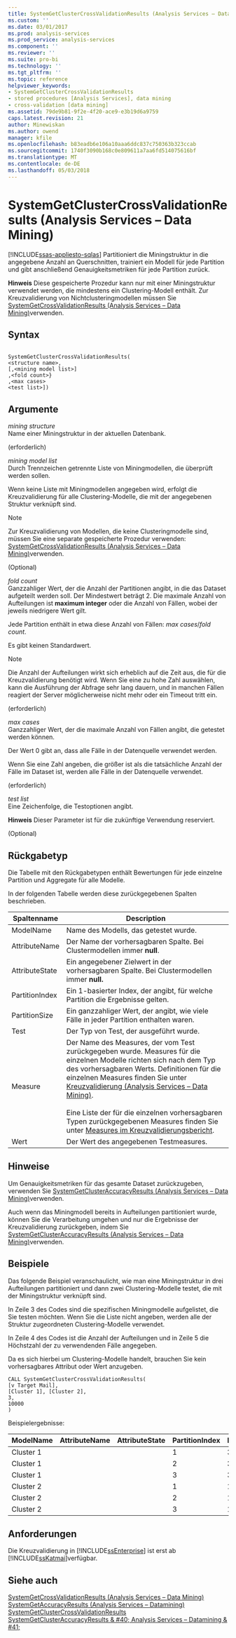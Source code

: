 ```yaml
---
title: SystemGetClusterCrossValidationResults (Analysis Services – Datamining) | Microsoft Docs
ms.custom: ''
ms.date: 03/01/2017
ms.prod: analysis-services
ms.prod_service: analysis-services
ms.component: ''
ms.reviewer: ''
ms.suite: pro-bi
ms.technology: ''
ms.tgt_pltfrm: ''
ms.topic: reference
helpviewer_keywords:
- SystemGetClusterCrossValidationResults
- stored procedures [Analysis Services], data mining
- cross-validation [data mining]
ms.assetid: 79de9b81-9f2e-4f20-ace9-e3b19d6a9759
caps.latest.revision: 21
author: Minewiskan
ms.author: owend
manager: kfile
ms.openlocfilehash: b83eadb6e106a10aaa6ddc837c750363b323ccab
ms.sourcegitcommit: 1740f3090b168c0e809611a7aa6fd514075616bf
ms.translationtype: MT
ms.contentlocale: de-DE
ms.lasthandoff: 05/03/2018
---
```

# <a name="systemgetclustercrossvalidationresults-analysis-services---data-mining"></a>SystemGetClusterCrossValidationResults (Analysis Services – Data Mining)
[!INCLUDE[ssas-appliesto-sqlas](../../includes/ssas-appliesto-sqlas.md)]
  Partitioniert die Miningstruktur in die angegebene Anzahl an Querschnitten, trainiert ein Modell für jede Partition und gibt anschließend Genauigkeitsmetriken für jede Partition zurück.  
  
 **Hinweis** Diese gespeicherte Prozedur kann nur mit einer Miningstruktur verwendet werden, die mindestens ein Clustering-Modell enthält. Zur Kreuzvalidierung von Nichtclusteringmodellen müssen Sie [SystemGetCrossValidationResults &#40;Analysis Services – Data Mining&#41;](../../analysis-services/data-mining/systemgetcrossvalidationresults-analysis-services-data-mining.md)verwenden.  
  
## <a name="syntax"></a>Syntax  
  
```  
  
SystemGetClusterCrossValidationResults(  
<structure name>,   
[,<mining model list>]  
,<fold count>}  
,<max cases>  
<test list>])  
```  
  
## <a name="arguments"></a>Argumente  
 *mining structure*  
 Name einer Miningstruktur in der aktuellen Datenbank.  
  
 (erforderlich)  
  
 *mining model list*  
 Durch Trennzeichen getrennte Liste von Miningmodellen, die überprüft werden sollen.  
  
 Wenn keine Liste mit Miningmodellen angegeben wird, erfolgt die Kreuzvalidierung für alle Clustering-Modelle, die mit der angegebenen Struktur verknüpft sind.  
  
> [!NOTE]  
>  Zur Kreuzvalidierung von Modellen, die keine Clusteringmodelle sind, müssen Sie eine separate gespeicherte Prozedur verwenden: [SystemGetCrossValidationResults &#40;Analysis Services – Data Mining&#41;](../../analysis-services/data-mining/systemgetcrossvalidationresults-analysis-services-data-mining.md)verwenden.  
  
 (Optional)  
  
 *fold count*  
 Ganzzahliger Wert, der die Anzahl der Partitionen angibt, in die das Dataset aufgeteilt werden soll. Der Mindestwert beträgt 2. Die maximale Anzahl von Aufteilungen ist **maximum integer** oder die Anzahl von Fällen, wobei der jeweils niedrigere Wert gilt.  
  
 Jede Partition enthält in etwa diese Anzahl von Fällen: *max cases*/*fold count*.  
  
 Es gibt keinen Standardwert.  
  
> [!NOTE]  
>  Die Anzahl der Aufteilungen wirkt sich erheblich auf die Zeit aus, die für die Kreuzvalidierung benötigt wird. Wenn Sie eine zu hohe Zahl auswählen, kann die Ausführung der Abfrage sehr lang dauern, und in manchen Fällen reagiert der Server möglicherweise nicht mehr oder ein Timeout tritt ein.  
  
 (erforderlich)  
  
 *max cases*  
 Ganzzahliger Wert, der die maximale Anzahl von Fällen angibt, die getestet werden können.  
  
 Der Wert 0 gibt an, dass alle Fälle in der Datenquelle verwendet werden.  
  
 Wenn Sie eine Zahl angeben, die größer ist als die tatsächliche Anzahl der Fälle im Dataset ist, werden alle Fälle in der Datenquelle verwendet.  
  
 (erforderlich)  
  
 *test list*  
 Eine Zeichenfolge, die Testoptionen angibt.  
  
 **Hinweis** Dieser Parameter ist für die zukünftige Verwendung reserviert.  
  
 (Optional)  
  
## <a name="return-type"></a>Rückgabetyp  
 Die Tabelle mit den Rückgabetypen enthält Bewertungen für jede einzelne Partition und Aggregate für alle Modelle.  
  
 In der folgenden Tabelle werden diese zurückgegebenen Spalten beschrieben.  
  
|Spaltenname|Description|  
|-----------------|-----------------|  
|ModelName|Name des Modells, das getestet wurde.|  
|AttributeName|Der Name der vorhersagbaren Spalte. Bei Clustermodellen immer **null**.|  
|AttributeState|Ein angegebener Zielwert in der vorhersagbaren Spalte. Bei Clustermodellen immer **null.**|  
|PartitionIndex|Ein 1-basierter Index, der angibt, für welche Partition die Ergebnisse gelten.|  
|PartitionSize|Ein ganzzahliger Wert, der angibt, wie viele Fälle in jeder Partition enthalten waren.|  
|Test|Der Typ von Test, der ausgeführt wurde.|  
|Measure|Der Name des Measures, der vom Test zurückgegeben wurde. Measures für die einzelnen Modelle richten sich nach dem Typ des vorhersagbaren Werts. Definitionen für die einzelnen Measures finden Sie unter [Kreuzvalidierung &#40;Analysis Services – Data Mining&#41;](../../analysis-services/data-mining/cross-validation-analysis-services-data-mining.md).<br /><br /> Eine Liste der für die einzelnen vorhersagbaren Typen zurückgegebenen Measures finden Sie unter [Measures im Kreuzvalidierungsbericht](../../analysis-services/data-mining/measures-in-the-cross-validation-report.md).|  
|Wert|Der Wert des angegebenen Testmeasures.|  
  
## <a name="remarks"></a>Hinweise  
 Um Genauigkeitsmetriken für das gesamte Dataset zurückzugeben, verwenden Sie [SystemGetClusterAccuracyResults &#40;Analysis Services – Data Mining&#41;](../../analysis-services/data-mining/systemgetclusteraccuracyresults-analysis-services-data-mining.md)verwenden.  
  
 Auch wenn das Miningmodell bereits in Aufteilungen partitioniert wurde, können Sie die Verarbeitung umgehen und nur die Ergebnisse der Kreuzvalidierung zurückgeben, indem Sie [SystemGetClusterAccuracyResults &#40;Analysis Services – Data Mining&#41;](../../analysis-services/data-mining/systemgetclusteraccuracyresults-analysis-services-data-mining.md)verwenden.  
  
## <a name="examples"></a>Beispiele  
 Das folgende Beispiel veranschaulicht, wie man eine Miningstruktur in drei Aufteilungen partitioniert und dann zwei Clustering-Modelle testet, die mit der Miningstruktur verknüpft sind.  
  
 In Zeile 3 des Codes sind die spezifischen Miningmodelle aufgelistet, die Sie testen möchten. Wenn Sie die Liste nicht angeben, werden alle der Struktur zugeordneten Clustering-Modelle verwendet.  
  
 In Zeile 4 des Codes ist die Anzahl der Aufteilungen und in Zeile 5 die Höchstzahl der zu verwendenden Fälle angegeben.  
  
 Da es sich hierbei um Clustering-Modelle handelt, brauchen Sie kein vorhersagbares Attribut oder Wert anzugeben.  
  
```  
CALL SystemGetClusterCrossValidationResults(  
[v Target Mail],  
[Cluster 1], [Cluster 2],  
3,  
10000  
)  
```  
  
 Beispielergebnisse:  
  
|ModelName|AttributeName|AttributeState|PartitionIndex|PartitionSize|Test|Measure|Wert|  
|---------------|-------------------|--------------------|--------------------|-------------------|----------|-------------|-----------|  
|Cluster 1|||1|3025|Clustering|Fallwahrscheinlichkeit|0.930524511864121|  
|Cluster 1|||2|3025|Clustering|Fallwahrscheinlichkeit|0.919184178430778|  
|Cluster 1|||3|3024|Clustering|Fallwahrscheinlichkeit|0.929651120490248|  
|Cluster 2|||1|1289|Clustering|Fallwahrscheinlichkeit|0.922789726933607|  
|Cluster 2|||2|1288|Clustering|Fallwahrscheinlichkeit|0.934865535691068|  
|Cluster 2|||3|1288|Clustering|Fallwahrscheinlichkeit|0.924724595688798|  
  
## <a name="requirements"></a>Anforderungen  
 Die Kreuzvalidierung in [!INCLUDE[ssEnterprise](../../includes/ssenterprise-md.md)] ist erst ab [!INCLUDE[ssKatmai](../../includes/sskatmai-md.md)]verfügbar.  
  
## <a name="see-also"></a>Siehe auch  
 [SystemGetCrossValidationResults &#40;Analysis Services – Data Mining&#41;](../../analysis-services/data-mining/systemgetcrossvalidationresults-analysis-services-data-mining.md)   
 [SystemGetAccuracyResults &#40;Analysis Services – Datamining&#41;](../../analysis-services/data-mining/systemgetaccuracyresults-analysis-services-data-mining.md)   
 [SystemGetClusterCrossValidationResults](../../analysis-services/data-mining/systemgetclustercrossvalidationresults-analysis-services-data-mining.md)   
 [SystemGetClusterAccuracyResults & #40; Analysis Services – Datamining & #41;](../../analysis-services/data-mining/systemgetclusteraccuracyresults-analysis-services-data-mining.md)  
  
  
